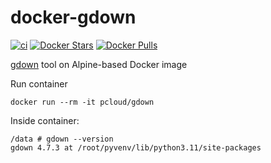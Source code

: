 # docker-gdown

[![ci](https://github.com/quangthe/docker-gdown/actions/workflows/build-docker.yaml/badge.svg)](https://github.com/quangthe/docker-gdown/actions/workflows/build-docker.yaml)
[![Docker Stars](https://img.shields.io/docker/stars/pcloud/gdown.svg?style=flat)](https://hub.docker.com/r/pcloud/gdown/)
[![Docker Pulls](https://img.shields.io/docker/pulls/pcloud/gdown.svg?style=flat)](https://hub.docker.com/r/pcloud/gdown/)


[gdown](https://github.com/wkentaro/gdown) tool on Alpine-based Docker image

Run container
```shell
docker run --rm -it pcloud/gdown
```

Inside container:
```shell
/data # gdown --version
gdown 4.7.3 at /root/pyvenv/lib/python3.11/site-packages
```
